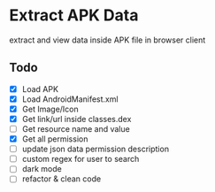 # Extract APK Data
extract and view data inside APK file in browser client

## Todo
- [x] Load APK
- [x] Load AndroidManifest.xml
- [x] Get Image/Icon
- [x] Get link/url inside classes.dex
- [ ] Get resource name and value
- [x] Get all permission
- [ ] update json data permission description
- [ ] custom regex for user to search
- [ ] dark mode
- [ ] refactor & clean code